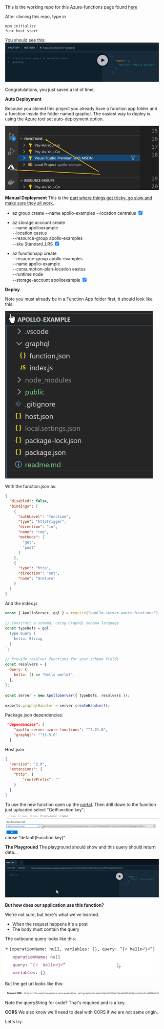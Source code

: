 This is the working repo for this Azure-functions page found [here](https://www.apollographql.com/docs/apollo-server/deployment/azure-functions/)

After cloning this repo, type in 

```
npm initialize
func host start
```
 
You should see this:
![](public/funchoststart.png)


Congratulations, you just saved a lot of time.


**Auto Deployment**

Because you cloned this project you already have a function app folder and a function inside the folder named graphql. The easiest way to deploy is using the Azure tool set auto-deployment option.

![](public/azuretools.png)

**Manual Deployment**
This is the [part where things get tricky, go slow and make sure they all work.](https://www.apollographql.com/docs/apollo-server/deployment/azure-functions/#setting-up-resources-in-azure-for-deployment) 


- az group create --name apollo-examples --location centralus   <input type="checkbox" checked />

- az storage account create \
    --name apolloexample \
    --location eastus \
    --resource-group apollo-examples \
    --sku Standard_LRS <input type="checkbox" checked /> 
  
- az functionapp create \
    --resource-group apollo-examples \
    --name apollo-example \
    --consumption-plan-location eastus \
    --runtime node \
    --storage-account apolloexample <input type="checkbox" checked /> 


**Deploy**

Note you must already be in a Function App folder first, it should look like this:

![](public/functionappfolder.png)

With the function.json as:
```json
{
  "disabled": false,
  "bindings": [
    {
      "authLevel": "function",
      "type": "httpTrigger",
      "direction": "in",
      "name": "req",
      "methods": [
        "get",
        "post"
      ]
    },
    {
      "type": "http",
      "direction": "out",
      "name": "$return"
    }
  ]
}
```

And the index.js
```jsx
const { ApolloServer, gql } = require("apollo-server-azure-functions");

// Construct a schema, using GraphQL schema language
const typeDefs = gql`
  type Query {
    hello: String
  }
`;

// Provide resolver functions for your schema fields
const resolvers = {
  Query: {
    hello: () => "Hello world!",
  },
};

const server = new ApolloServer({ typeDefs, resolvers });

exports.graphqlHandler = server.createHandler();

```

Package.json dependencies:

```json
 "dependencies": {
    "apollo-server-azure-functions": "^2.21.0",
    "graphql": "^15.5.0"
  }
```

Host.json
```json
{
  "version": "2.0",
  "extensions": {
    "http": {
        "routePrefix": ""
    }
  }
}
```
To use the new function open up the [portal](https://portal.zaure.com).
Then drill down to the function just uploaded select "GetFunction key";
![](public/cloudtest.png) chose "default(Function key)"

**The Playground**
The playground should show and this query should return data...

![](public/playground.png)

**But how does our application use this function?**

We're not sure, but here's what we've learned.

- When the request happens it's a post
- The body must contain the query

The outbound query looks like this:

![](public/outboundquery.png)

But the get url looks like this:

![](public/geturl.png)

Note the queryString for code? That's required and is a key.

**CORS**
We also know we'll need to deal with CORS if we are not same origin.

Let's try:

